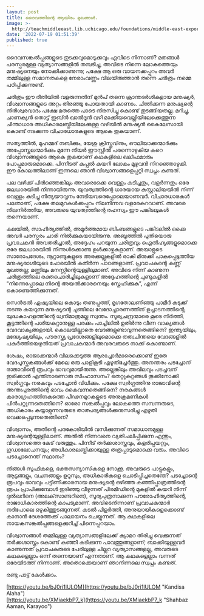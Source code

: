 ```yaml
---
layout: post
title: ദൈവത്തിന്റെ ആയിരം മുഖങ്ങൾ.
image: >-
  http://teachmiddleeast.lib.uchicago.edu/foundations/middle-east-exporter-of-religion/images/religion-06-page.jpg
date: '2022-07-19 01:51:39'
published: true
---
```


ദൈവസങ്കൽപ്പങ്ങളുടെ തുടക്കവുമൊടുക്കവും എവിടെ നിന്നാണ്? മതങ്ങൾ പരസ്പരമുള്ള വ്യത്യാസങ്ങളിൽ തമ്പടിച്ചു, അവിടെ നിന്നെ ലോകത്തെയും മനുഷ്യനെയും നോക്കിക്കാണുന്നു; പക്ഷേ ആ ഒരു വായനക്കപ്പുറം അവർ തമ്മിലുള്ള സമാനതകളെ നേരാംവണ്ണം വിലയിരുത്താൻ തന്നെ ചരിത്രം നമ്മെ പഠിപ്പിക്കുന്നുണ്ട്.

ചരിത്രം ഈ രീതിയിൽ വളരുന്നതിന് മുൻപ് തന്നെ ക്രാന്തദർശികളായ മനുഷ്യർ, വിശ്വാസങ്ങളുടെ അറ്റം തിരഞ്ഞു പോയതായി കാണാം. ചിന്തിക്കുന്ന മനുഷ്യന്റെ നിരീശ്വരവാദം പക്ഷേ മതത്തെ പാടെ നിരസിച്ചു കൊണ്ട് തുടങ്ങിയതല്ല. മറിച്ചു, ചാണക്യൻ തൊട്ട് ഇബ്ൻ ഖാൽദൂൻ വഴി മാക്കിയവെല്ലിയിലേക്കെത്തുന്ന ചിന്താധാര അധികാരലബ്ധിയിലേക്കുള്ള വഴിയിൽ മനുഷ്യൻ കൈലേസായി കൊണ്ട് നടക്കുന്ന വിചാരധാരകളുടെ ആകെ തുകയാണ്.

സത്യത്തിൽ, മുഹമ്മദ് നബിക്കും, യേശു ക്രിസ്തുവിനും, ഔലിയാക്കന്മാർക്കും അപ്പോസ്തലന്മാർക്കും മുന്നേ നിയർ ഈസ്റ്റിൽ പരന്നൊഴുകിയ കുറെ വിശ്വാസങ്ങളുടെ ആകെ തുകയാണ് കഥകളിലെ ഖലീഫമാരും പോപ്പുമാരുമൊക്കെ. പിന്നീടത് കപ്പൽ കയറി ലോകം മുഴുവൻ നിറഞ്ഞൊഴുകി. ഈ കോലത്തിലാണ് ഇന്നലെ ഞാൻ വിശ്വാസങ്ങളെപ്പറ്റി സ്വപ്നം കണ്ടത്.

പല വഴിക്ക് പിരിഞ്ഞെങ്കിലും അവരൊക്കെ വെള്ളം കുടിച്ചതും, വളർന്നതും ഒരേ ജലധാരയിൽ നിന്നായിരുന്നു. യുവത്വത്തിന്റെ ധാരയായ കസ്റ്റാലിയയിൽ നിന്ന് വെള്ളം കുടിച്ചു നിത്യയൗവ്വനം നേടിയവരെപ്പോലെയാണവർ. വിചാരധാരകൾ പലതാണ്, പക്ഷേ തലമുറകൾക്കപ്പുറം നിലനിന്നവ വളരേകുറവാണ്. അവരെ നിലനിർത്തിയ, അവരുടെ യുവത്വത്തിന്റെ രഹസ്യം ഈ പങ്കിടലുകൾ തന്നെയാണ്.

കലയിൽ, സാഹിത്യത്തിൽ, അമൂർത്തമായ ബിംബങ്ങളുടെ പങ്കിടലിൽ ഒക്കെ അവർ പരസ്പരം ചാരി നിൽക്കുകയായിരുന്നു. അബൂത്തിൽ പുതിയൊരു പ്രവാചകൻ അവതരിച്ചാൽ, അദ്ദേഹം പറയുന്ന ചരിത്രവും ഐതിഹ്യങ്ങളുമൊക്കെ ഒരേ ജലധാരയിൽ നിന്നുൾക്കൊണ്ട ഉൾക്കാഴ്ചകളാണ്. അയാളുടെ സാരോപദേശം, നൂറ്റാണ്ടുകളുടെ അരക്കല്ലുകളിൽ രാകി മിനുക്കി പാകപ്പെടുത്തിയ മനുഷ്യരാശിയുടെ ചോരയിൽ കുതിർന്ന പാഠങ്ങളാണ്. പ്രവാചകന്റെ കണ്ണ് മുഖത്തല്ല; മണ്ണിലും മനസ്സിന്റെയുള്ളിലുമാണ്. അവിടെ നിന്ന് കാണുന്ന ചരിത്രത്തിലെ രക്തചൊരിച്ചിലുകളാണ് അദ്ദേഹത്തിന്റെ ചുണ്ടുകളിൽ “നിന്നെപ്പോലെ നിന്റെ അയൽക്കാരനെയും സ്നേഹിക്കുക”, എന്ന് കൊണ്ടെത്തിക്കുന്നത്.

സെൻട്രൽ ഏഷ്യയിലെ കൊടും തണുപ്പത്ത്, മൃഗതോലണിഞ്ഞു പാമീർ കുടുക്ക് നടന്നു കയറുന്ന മനുഷ്യന്റെ ചുണ്ടിലെ വേദോച്ചാരണത്തിന് ഉച്ചാടനത്തിന്റെ, യുദ്ധകാഹളത്തിന്റെ ധ്വനിമാത്രമല്ല സ്വന്തം. സൂര്യചന്ദ്രന്മാരെ കൂടെ നിർത്തി, കൂട്ടത്തിന്റെ പശിയകറ്റാനുള്ള പരക്കം പാച്ചിലിൽ ഉതിർന്നു വീണ വാക്യങ്ങൾ വേദവാക്യങ്ങളായി. കൊലയില്ലാതെ വേദങ്ങളുണ്ടാവുന്നതെങ്ങിനെ? ഇന്ത്യയിലും, മദ്ധ്യേഷ്യയിലും, പൗരസ്ത്യ പ്രദേശങ്ങളിലുമൊക്കെ തത്വചിന്തയെ വേദങ്ങളിൽ പകർത്തിയെഴുതിയത് പ്രവാചകന്മാർ അവരവരുടെ നാക്ക് കൊണ്ടാണ്.

ശേഷം, രാജാക്കന്മാർ വിലക്കെടുത്ത ആരാച്ചാർമാരെക്കൊണ്ട് ഇതേ വേദപുസ്തകങ്ങൾക്ക് മേലെ ഒരു പാളികൂടി എഴുതിച്ചേർത്തു. അനന്തരം പടച്ചോന് രാജാവിന്റെ രൂപവും ഭാവവുമായിരുന്നു. അല്ലെങ്കിലും അഖിലവും പടച്ചവന് ഇരിക്കാൻ എന്തിനാണൊരു സിംഹാസനം? തെറ്റുകുറ്റങ്ങൾ തൂക്കിനോക്കി സ്വർഗ്ഗവും നരകവും പടച്ചോൻ വിധിക്കും. പക്ഷേ സ്വർഗ്ഗത്തിനു രാജാവിന്റെ അന്തഃപുരത്തിന്റെ ഭാവം കൈവന്നതെങ്ങിനെ? നരകങ്ങൾ കാരാഗ്രഹത്തിനകത്തെ പീഢനമുറകളുടെ അനുക്രമണികൾ പിൻപറ്റുന്നതെങ്ങിനെ? ഓരോ സങ്കൽപ്പവും ലോകത്തെ സമ്പന്നരുടെ, അധികാരം കയ്യാളുന്നവരുടെ താത്പര്യങ്ങൾക്കനുസരിച്ചു എഴുതി വെക്കപ്പെടുന്നതെങ്ങിനെ?

വിശ്വാസം, അതിന്റെ പരകോടിയിൽ വസിക്കുന്നത് സമാധാനമുള്ള മനുഷ്യന്റെയുള്ളിലാണ്. അതിൽ നിന്നവനെ വ്യതിചലിപ്പിക്കുന്ന എന്തും, വിശ്വാസത്തെ കേട് വരുത്തും. പിന്നീട് തർക്കശാസ്ത്രവും, കളരിപ്പയറ്റും, ഗൂഡാലോചനയും; അധികാരലബ്ധിക്കായുള്ള തത്രപ്പാടുമൊക്കെ വരും. അവിടെ പടച്ചോനെന്ത് സ്ഥാനം?

നിങ്ങൾ സൂഫികളെ, ഭക്തസന്യാസികളെ നോക്കൂ. അവരുടെ പാട്ടുകളും, ആട്ടങ്ങളും, വചനങ്ങളും ഉറൂസും, അധികാരികളെ ചൊടിപ്പിച്ചതെന്തേ? പടച്ചോന്റെ രൂപവും ഭാവവും പട്ടിണിക്കാരനായ മനുഷ്യന്റെ ഒഴിഞ്ഞ കഞ്ഞിപ്പാത്രത്തിന്റെ രൂപം പ്രാപിക്കുമ്പോൾ ഇടിഞ്ഞു വീഴുന്നത് പിരമിഡിന്റെ മുകളിൽ കയറി നിന്ന് ദുൽഖറിനെ (അലക്‌സാണ്ടറിനെ), സൂര്യപുത്രനാക്കുന്ന പൗരോഹിത്യത്തിന്റെ, രാജാധികാരത്തിന്റെ കാപട്യമാണ്. അവിടെനിന്നാണ് പ്രവാചകന്മാർ നദിപോലെ ഒഴുകിത്തുടങ്ങുന്നത്. കടൽ പിളർത്തി, അനുയായികളെക്കൊണ്ട് കാനാൻ ദേശത്തേക്ക് പാലായനം ചെയ്യുന്നത്. ആ കഥകളിലെ നായകസങ്കൽപ്പങ്ങളെക്കുറിച്ച് പിന്നെപ്പറയാം.

വിശ്വാസങ്ങൾ തമ്മിലുള്ള വ്യത്യാസങ്ങളിലേക്ക് ക്യാമറ തിരിച്ചു വെക്കുന്നത് തർക്കശാസ്ത്രം കൊണ്ട് കഞ്ഞി കുടിക്കുന്ന പാവത്തുങ്ങളാണ്; ബാക്കിയുള്ളവർ കാണുന്നത് പ്രവാചകരുടെ പേരിലുള്ള ചില്ലറ വ്യത്യാസങ്ങളല്ല, അവരുടെ കഥകളെല്ലാം ഒന്ന് തന്നെയാണ് എന്നതാണ്. ആ കഥകളെല്ലാം വന്നത് ഒരേയിടത്ത് നിന്നാണ്. അതൊക്കെയാണ് ഞാനിന്നലെ സ്വപ്നം കണ്ടത്.

രണ്ടു പാട്ട് കേൾക്കാം.

[https://youtu.be/bJ0ri1IULOM](https://youtu.be/bJ0ri1IULOM "Kandisa Alaha")
<br>
[https://youtu.be/XMiaekbP7_k](https://youtu.be/XMiaekbP7_k "Shahbaz Aaman, Karayoo")
